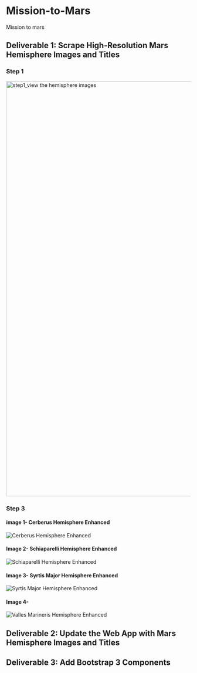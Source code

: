 # Mission-to-Mars
Mission to mars 

## Deliverable 1: Scrape High-Resolution Mars Hemisphere Images and Titles



### Step 1


<img width="1131" alt="step1_view the hemisphere images" src="https://user-images.githubusercontent.com/75267605/110051265-85f9cc80-7d23-11eb-96cc-abb9481cee54.png">


### Step 3 


#### image 1- Cerberus Hemisphere Enhanced


![Cerberus Hemisphere Enhanced](https://user-images.githubusercontent.com/75267605/110051880-9cecee80-7d24-11eb-98b4-88a51feb5186.jpg)


#### Image 2- Schiaparelli Hemisphere Enhanced


![Schiaparelli Hemisphere Enhanced](https://user-images.githubusercontent.com/75267605/110052032-e2112080-7d24-11eb-83f7-7e9058189c17.jpg)



#### Image 3- Syrtis Major Hemisphere Enhanced



![Syrtis Major Hemisphere Enhanced](https://user-images.githubusercontent.com/75267605/110052140-14228280-7d25-11eb-8d15-9f890317289e.jpg)



#### Image 4-

![Valles Marineris Hemisphere Enhanced](https://user-images.githubusercontent.com/75267605/110052190-2f8d8d80-7d25-11eb-93b4-c4a5e1456d17.jpg)



## Deliverable 2: Update the Web App with Mars Hemisphere Images and Titles








## Deliverable 3: Add Bootstrap 3 Components

